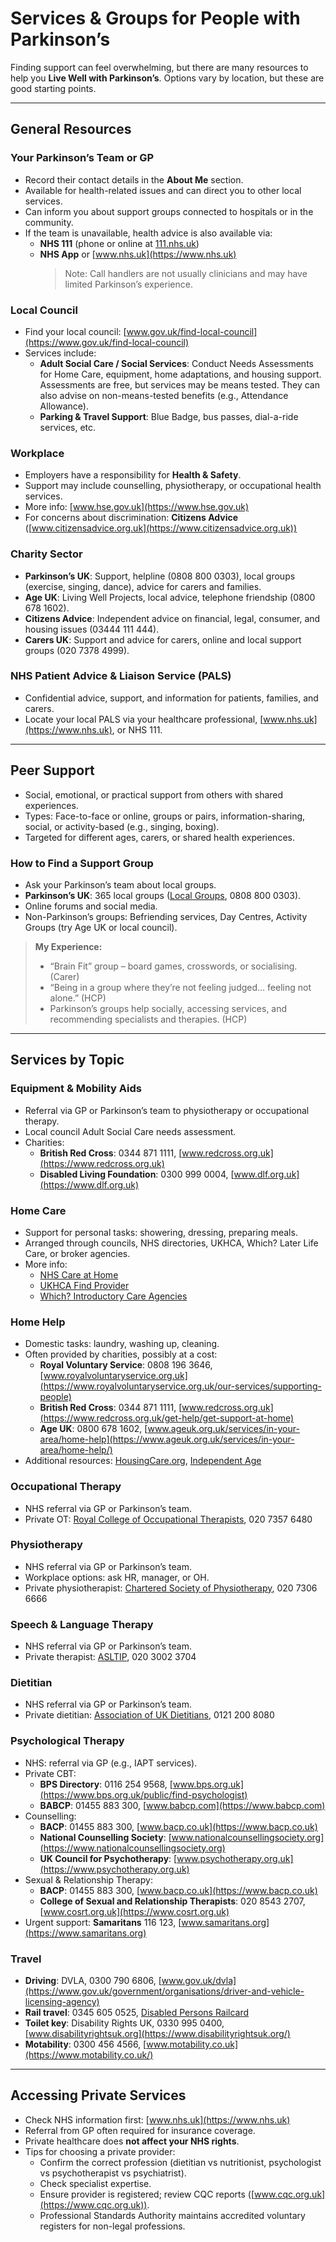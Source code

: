 # Services & Groups for People with Parkinson’s

Finding support can feel overwhelming, but there are many resources to help you **Live Well with Parkinson’s**. Options vary by location, but these are good starting points.

---

## General Resources

### Your Parkinson’s Team or GP

- Record their contact details in the **About Me** section.
- Available for health-related issues and can direct you to other local services.
- Can inform you about support groups connected to hospitals or in the community.
- If the team is unavailable, health advice is also available via:
  - **NHS 111** (phone or online at [111.nhs.uk](https://111.nhs.uk))
  - **NHS App** or [www.nhs.uk](https://www.nhs.uk)
    > Note: Call handlers are not usually clinicians and may have limited Parkinson’s experience.

### Local Council

- Find your local council: [www.gov.uk/find-local-council](https://www.gov.uk/find-local-council)
- Services include:
  - **Adult Social Care / Social Services**: Conduct Needs Assessments for Home Care, equipment, home adaptations, and housing support. Assessments are free, but services may be means tested. They can also advise on non-means-tested benefits (e.g., Attendance Allowance).
  - **Parking & Travel Support**: Blue Badge, bus passes, dial-a-ride services, etc.

### Workplace

- Employers have a responsibility for **Health & Safety**.
- Support may include counselling, physiotherapy, or occupational health services.
- More info: [www.hse.gov.uk](https://www.hse.gov.uk)
- For concerns about discrimination: **Citizens Advice** ([www.citizensadvice.org.uk](https://www.citizensadvice.org.uk))

### Charity Sector

- **Parkinson’s UK**: Support, helpline (0808 800 0303), local groups (exercise, singing, dance), advice for carers and families.
- **Age UK**: Living Well Projects, local advice, telephone friendship (0800 678 1602).
- **Citizens Advice**: Independent advice on financial, legal, consumer, and housing issues (03444 111 444).
- **Carers UK**: Support and advice for carers, online and local support groups (020 7378 4999).

### NHS Patient Advice & Liaison Service (PALS)

- Confidential advice, support, and information for patients, families, and carers.
- Locate your local PALS via your healthcare professional, [www.nhs.uk](https://www.nhs.uk), or NHS 111.

---

## Peer Support

- Social, emotional, or practical support from others with shared experiences.
- Types: Face-to-face or online, groups or pairs, information-sharing, social, or activity-based (e.g., singing, boxing).
- Targeted for different ages, carers, or shared health experiences.

### How to Find a Support Group

- Ask your Parkinson’s team about local groups.
- **Parkinson’s UK**: 365 local groups ([Local Groups](https://www.parkinsons.org.uk/information-and-support/local-groups), 0808 800 0303).
- Online forums and social media.
- Non-Parkinson’s groups: Befriending services, Day Centres, Activity Groups (try Age UK or local council).

> **My Experience:**
>
> - “Brain Fit” group – board games, crosswords, or socialising. (Carer)
> - “Being in a group where they’re not feeling judged… feeling not alone.” (HCP)
> - Parkinson’s groups help socially, accessing services, and recommending specialists and therapies. (HCP)

---

## Services by Topic

### Equipment & Mobility Aids

- Referral via GP or Parkinson’s team to physiotherapy or occupational therapy.
- Local council Adult Social Care needs assessment.
- Charities:
  - **British Red Cross**: 0344 871 1111, [www.redcross.org.uk](https://www.redcross.org.uk)
  - **Disabled Living Foundation**: 0300 999 0004, [www.dlf.org.uk](https://www.dlf.org.uk)

### Home Care

- Support for personal tasks: showering, dressing, preparing meals.
- Arranged through councils, NHS directories, UKHCA, Which? Later Life Care, or broker agencies.
- More info:
  - [NHS Care at Home](https://www.nhs.uk/service-search/other-services/Care-at-home/LocationSearch/1833/)
  - [UKHCA Find Provider](https://portal.ukhca.co.uk/FindProvider/FindProvider.aspx)
  - [Which? Introductory Care Agencies](https://www.which.co.uk/later-life-care/home-care/organising-home-care/introductory-care-agencies-and-service-brokers-al6z49k4pv1h)

### Home Help

- Domestic tasks: laundry, washing up, cleaning.
- Often provided by charities, possibly at a cost:
  - **Royal Voluntary Service**: 0808 196 3646, [www.royalvoluntaryservice.org.uk](https://www.royalvoluntaryservice.org.uk/our-services/supporting-people)
  - **British Red Cross**: 0344 871 1111, [www.redcross.org.uk](https://www.redcross.org.uk/get-help/get-support-at-home)
  - **Age UK**: 0800 678 1602, [www.ageuk.org.uk/services/in-your-area/home-help](https://www.ageuk.org.uk/services/in-your-area/home-help/)
- Additional resources: [HousingCare.org](https://www.housingcare.org/), [Independent Age](https://www.independentage.org/get-advice/support-care/help-at-home/getting-extra-help-at-home)

### Occupational Therapy

- NHS referral via GP or Parkinson’s team.
- Private OT: [Royal College of Occupational Therapists](https://www.rcot.co.uk), 020 7357 6480

### Physiotherapy

- NHS referral via GP or Parkinson’s team.
- Workplace options: ask HR, manager, or OH.
- Private physiotherapist: [Chartered Society of Physiotherapy](https://www.csp.org.uk/), 020 7306 6666

### Speech & Language Therapy

- NHS referral via GP or Parkinson’s team.
- Private therapist: [ASLTIP](https://www.asltip.com/), 020 3002 3704

### Dietitian

- NHS referral via GP or Parkinson’s team.
- Private dietitian: [Association of UK Dietitians](https://www.bda.uk.com/about-dietetics/find-a-dietitian-near-me.html), 0121 200 8080

### Psychological Therapy

- NHS: referral via GP (e.g., IAPT services).
- Private CBT:
  - **BPS Directory**: 0116 254 9568, [www.bps.org.uk](https://www.bps.org.uk/public/find-psychologist)
  - **BABCP**: 01455 883 300, [www.babcp.com](https://www.babcp.com)
- Counselling:
  - **BACP**: 01455 883 300, [www.bacp.co.uk](https://www.bacp.co.uk)
  - **National Counselling Society**: [www.nationalcounsellingsociety.org](https://www.nationalcounsellingsociety.org)
  - **UK Council for Psychotherapy**: [www.psychotherapy.org.uk](https://www.psychotherapy.org.uk)
- Sexual & Relationship Therapy:
  - **BACP**: 01455 883 300, [www.bacp.co.uk](https://www.bacp.co.uk)
  - **College of Sexual and Relationship Therapists**: 020 8543 2707, [www.cosrt.org.uk](https://www.cosrt.org.uk)
- Urgent support: **Samaritans** 116 123, [www.samaritans.org](https://www.samaritans.org)

### Travel

- **Driving**: DVLA, 0300 790 6806, [www.gov.uk/dvla](https://www.gov.uk/government/organisations/driver-and-vehicle-licensing-agency)
- **Rail travel**: 0345 605 0525, [Disabled Persons Railcard](https://www.disabledpersons-railcard.co.uk/)
- **Toilet key**: Disability Rights UK, 0330 995 0400, [www.disabilityrightsuk.org](https://www.disabilityrightsuk.org/)
- **Motability**: 0300 456 4566, [www.motability.co.uk](https://www.motability.co.uk/)

---

## Accessing Private Services

- Check NHS information first: [www.nhs.uk](https://www.nhs.uk)
- Referral from GP often required for insurance coverage.
- Private healthcare does **not affect your NHS rights**.
- Tips for choosing a private provider:
  - Confirm the correct profession (dietitian vs nutritionist, psychologist vs psychotherapist vs psychiatrist).
  - Check specialist expertise.
  - Ensure provider is registered; review CQC reports ([www.cqc.org.uk](https://www.cqc.org.uk)).
  - Professional Standards Authority maintains accredited voluntary registers for non-legal professions.

```

```
